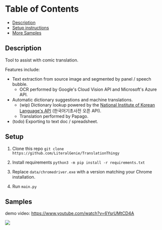 # Table of Contents

- [Description](#description)
- [Setup instructions](#setup)
- [More Samples](#more-samples)

## Description

Tool to assist with comic translation. 

Features include:
- Text extraction from source image and segmented by panel / speech bubble.
  - OCR performed by Google's Cloud Vision API and Microsoft's Azure API.
- Automatic dictionary suggestions and machine translations.
  - (wip) Dictionary lookup powered by the [National Institute of Korean Language's API](https://krdict.korean.go.kr/openApi/openApiInfo) (한국어기초사전 오픈 API).
  - Translation performed by Papago.
- (todo) Exporting to text doc / spreadsheet.

## Setup

1. Clone this repo `git clone https://github.com/LiteralGenie/TranslationThingy`

1. Install requirements `python3 -m pip install -r requirements.txt`

1. Replace `data/chromedriver.exe` with a version matching your Chrome installation.

1. Run `main.py`

## Samples

demo video: https://www.youtube.com/watch?v=6YsrUMtCD4A

![](https://files.catbox.moe/w51sa7.png)